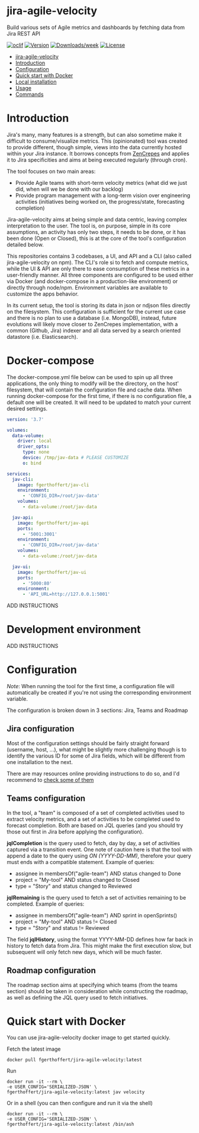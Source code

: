 # jira-agile-velocity

Build various sets of Agile metrics and dashboards by fetching data from Jira REST API

[![oclif](https://img.shields.io/badge/cli-oclif-brightgreen.svg)](https://oclif.io)
[![Version](https://img.shields.io/npm/v/jira-agile-velocity.svg)](https://npmjs.org/package/jira-agile-velocity)
[![Downloads/week](https://img.shields.io/npm/dw/jira-agile-velocity.svg)](https://npmjs.org/package/jira-agile-velocity)
[![License](https://img.shields.io/npm/l/jira-agile-velocity.svg)](https://github.com/fgerthoffert/jira-agile-velocity/blob/master/package.json)

<!-- toc -->

- [jira-agile-velocity](#jira-agile-velocity)
- [Introduction](#introduction)
- [Configuration](#configuration)
- [Quick start with Docker](#quick-start-with-docker)
- [Local installation](#local-installation)
- [Usage](#usage)
- [Commands](#commands)
  <!-- tocstop -->

# Introduction

<!-- introduction -->

Jira's many, many features is a strength, but can also sometime make it difficult to consume/visualize metrics. This (opinionated) tool was created to provide different, though simple, views into the data currently hosted within your Jira instance. It borrows concepts from [ZenCrepes](https://zencrepes.io) and applies it to Jira specificities and aims at being executed regularly (through cron).

The tool focuses on two main areas:

- Provide Agile teams with short-term velocity metrics (what did we just did, when will we be done with our backlog)
- Provide program management with a long-term vision over engineering activities (initiatives being worked on, the progress/state, forecasting completion)

Jira-agile-velocity aims at being simple and data centric, leaving complex interpretation to the user. The tool is, on purpose, simple in its core assumptions, an activity has only two steps, it needs to be done, or it has been done (Open or Closed), this is at the core of the tool's configuration detailed below.

This repositories contains 3 codebases, a UI, and API and a CLI (also called jira-agile-velocity on npm). The CLI's role si to fetch and compute metrics, while the UI & API are only there to ease consumption of these metrics in a user-friendly manner. All three components are configured to be used either via Docker (and docker-compose in a production-like environment) or directly through node/npm. Environment variables are available to customize the apps behavior.

In its current setup, the tool is storing its data in json or ndjson files directly on the filesystem. This configuration is sufficient for the current use case and there is no plan to use a database (i.e. MongoDB), instead, future evolutions will likely move closer to ZenCrepes implementation, with a common (Github, Jira) indexer and all data served by a search oriented datastore (i.e. Elasticsearch).

# Docker-compose

The docker-compose.yml file below can be used to spin up all three applications, the only thing to modify will be the directory, on the host' filesystem, that will contain the configuration file and cache data.
When running docker-compose for the first time, if there is no configuration file, a default one will be created. It will need to be updated to match your current desired settings.

```yaml
version: '3.7'

volumes:
  data-volume:
    driver: local
    driver_opts:
      type: none
      device: /tmp/jav-data # PLEASE CUSTOMIZE
      o: bind

services:
  jav-cli:
    image: fgerthoffert/jav-cli
    environment:
      - 'CONFIG_DIR=/root/jav-data'
    volumes:
      - data-volume:/root/jav-data

  jav-api:
    image: fgerthoffert/jav-api
    ports:
      - '5001:3001'
    environment:
      - 'CONFIG_DIR=/root/jav-data'
    volumes:
      - data-volume:/root/jav-data

  jav-ui:
    image: fgerthoffert/jav-ui
    ports:
      - '5000:80'
    environment:
      - 'API_URL=http://127.0.0.1:5001'
```

ADD INSTRUCTIONS

# Development environment

ADD INSTRUCTIONS

# Configuration

_Note_: When running the tool for the first time, a configuration file will automatically be created if you're not using the corresponding environment variable.

The configuration is broken down in 3 sections: Jira, Teams and Roadmap

## Jira configuration

Most of the configuration settings should be fairly straight forward (username, host, ...), what might be slightly more challenging though is to identify the various ID for some of Jira fields, which will be different from one installation to the next.

There are may resources online providing instructions to do so, and I'd recommend to [check some of them](https://confluence.atlassian.com/jirakb/how-to-find-id-for-custom-field-s-744522503.html)

## Teams configuration

In the tool, a "team" is composed of a set of completed activities used to extract velocity metrics, and a set of activities to be completed used to forecast completion. Both are based on JQL queries (and you should try those out first in Jira before applying the configuration).

**jqlCompletion** is the query used to fetch, day by day, a set of activities captured via a transition event. One note of caution here is that the tool with append a date to the query using _ON (YYYY-DD-MM)_, therefore your query must ends with a compatible statement. Example of queries:

- assignee in membersOf("agile-team") AND status changed to Done
- project = "My-tool" AND status changed to Closed
- type = "Story" and status changed to Reviewed

**jqlRemaining** is the query used to fetch a set of activities remaining to be completed. Example of queries:

- assignee in membersOf("agile-team") AND sprint in openSprints()
- project = "My-tool" AND status != Closed
- type = "Story" and status != Reviewed

The field **jqlHistory**, using the format YYYY-MM-DD defines how far back in history to fetch data from Jira. This might make the first execution slow, but subsequent will only fetch new days, which will be much faster.

## Roadmap configuration

The roadmap section aims at specifying which teams (from the teams section) should be taken in consideration while constructing the roadmap, as well as defining the JQL query used to fetch initiatives.

# Quick start with Docker

You can use jira-agile-velocity docker image to get started quickly.

Fetch the latest image

```sh-session
docker pull fgerthoffert/jira-agile-velocity:latest
```

Run

```sh-session
docker run -it --rm \
-e USER_CONFIG='SERIALIZED-JSON' \
fgerthoffert/jira-agile-velocity:latest jav velocity
```

Or in a shell (you can then configure and run it via the shell)

```sh-session
docker run -it --rm \
-e USER_CONFIG='SERIALIZED-JSON' \
fgerthoffert/jira-agile-velocity:latest /bin/ash
```
